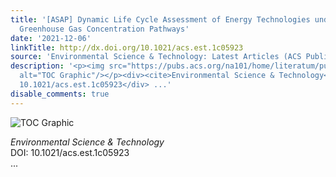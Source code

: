 ```yaml
---
title: '[ASAP] Dynamic Life Cycle Assessment of Energy Technologies under Different
  Greenhouse Gas Concentration Pathways'
date: '2021-12-06'
linkTitle: http://dx.doi.org/10.1021/acs.est.1c05923
source: 'Environmental Science & Technology: Latest Articles (ACS Publications)'
description: '<p><img src="https://pubs.acs.org/na101/home/literatum/publisher/achs/journals/content/esthag/0/esthag.ahead-of-print/acs.est.1c05923/20211206/images/medium/es1c05923_0005.gif"
  alt="TOC Graphic"/></p><div><cite>Environmental Science & Technology</cite></div><div>DOI:
  10.1021/acs.est.1c05923</div> ...'
disable_comments: true
---
```

<p><img src="https://pubs.acs.org/na101/home/literatum/publisher/achs/journals/content/esthag/0/esthag.ahead-of-print/acs.est.1c05923/20211206/images/medium/es1c05923_0005.gif" alt="TOC Graphic"/></p><div><cite>Environmental Science & Technology</cite></div><div>DOI: 10.1021/acs.est.1c05923</div> ...